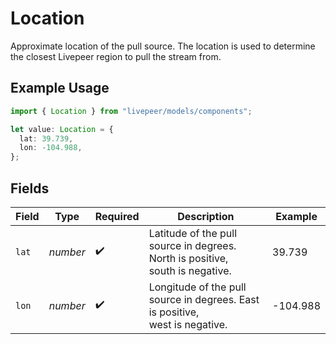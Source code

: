 # Location

Approximate location of the pull source. The location is used to
determine the closest Livepeer region to pull the stream from.

## Example Usage

```typescript
import { Location } from "livepeer/models/components";

let value: Location = {
  lat: 39.739,
  lon: -104.988,
};
```

## Fields

| Field                                                                         | Type                                                                          | Required                                                                      | Description                                                                   | Example                                                                       |
| ----------------------------------------------------------------------------- | ----------------------------------------------------------------------------- | ----------------------------------------------------------------------------- | ----------------------------------------------------------------------------- | ----------------------------------------------------------------------------- |
| `lat`                                                                         | *number*                                                                      | :heavy_check_mark:                                                            | Latitude of the pull source in degrees. North is positive,<br/>south is negative. | 39.739                                                                        |
| `lon`                                                                         | *number*                                                                      | :heavy_check_mark:                                                            | Longitude of the pull source in degrees. East is positive,<br/>west is negative. | -104.988                                                                      |